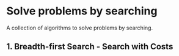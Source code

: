 # Solve problems by searching

A collection of algorithms to solve problems by searching.

## 1. Breadth-first Search - Search with Costs



